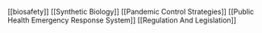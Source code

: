 [[biosafety]]
[[Synthetic Biology]]
[[Pandemic Control Strategies]]
[[Public Health Emergency Response System]]
[[Regulation And Legislation]]
